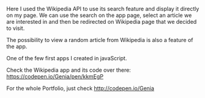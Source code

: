
Here I used the Wikipedia API to use its search feature and display it directly on my page.
We can use the search on the app page, select an article we are interested in and then be redirected on Wikipedia page that we decided to visit. 

The possibility to view a random article from Wikipedia is also a feature of the app. 

One of the few first apps I created in javaScript. 

Check the Wikipedia app and its code over there: https://codepen.io/Genia/pen/kkmEgP

For the whole Portfolio, just check http://codepen.io/Genia
